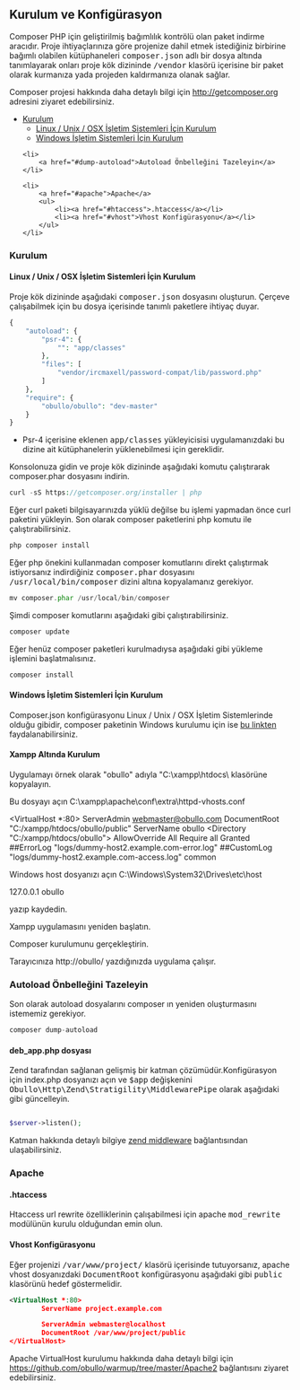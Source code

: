 
## Kurulum ve Konfigürasyon

Composer PHP için geliştirilmiş bağımlılık kontrölü olan paket indirme aracıdır. Proje ihtiyaçlarınıza göre projenize dahil etmek istediğiniz birbirine bağımlı olabilen kütüphaneleri <kbd>composer.json</kbd> adlı bir dosya altında tanımlayarak onları proje kök dizininde <kbd>/vendor</kbd> klasörü içerisine bir paket olarak kurmanıza yada projeden kaldırmanıza olanak sağlar.

Composer projesi hakkında daha detaylı bilgi için <a href="http://getcomposer.org" target="_blank">http://getcomposer.org</a> adresini ziyaret edebilirsiniz.

<ul>
    <li>
        <a href="#setup">Kurulum</a>
        <ul>
            <li><a href="#linux-setup">Linux / Unix / OSX İşletim Sistemleri İçin Kurulum</a></li>
            <li><a href="#windows-setup">Windows İşletim Sistemleri İçin Kurulum</a></li>
        </ul>
    </li>

    <li>
        <a href="#dump-autoload">Autoload Önbelleğini Tazeleyin</a>
    </li>

    <li>
        <a href="#apache">Apache</a>
        <ul>
            <li><a href="#htaccess">.htaccess</a></li>
            <li><a href="#vhost">Vhost Konfigürasyonu</a></li>
        </ul>
    </li>
</ul>

<a name='setup'></a>

### Kurulum

<a name='linux-setup'></a>

#### Linux / Unix / OSX İşletim Sistemleri İçin Kurulum

Proje kök dizininde aşağıdaki <kbd>composer.json</kbd> dosyasını oluşturun. Çerçeve çalışabilmek için bu dosya içerisinde tanımlı paketlere ihtiyaç duyar.

```php
{
    "autoload": {
        "psr-4": {
            "": "app/classes"
        },
        "files": [
            "vendor/ircmaxell/password-compat/lib/password.php"
        ]
    },
    "require": {
        "obullo/obullo": "dev-master"
    }
}
```

* Psr-4 içerisine eklenen <kbd>app/classes</kbd> yükleyicisisi uygulamanızdaki bu dizine ait kütüphanelerin yüklenebilmesi için gereklidir.

Konsolonuza gidin ve proje kök dizininde aşağıdaki komutu çalıştırarak composer.phar dosyasını indirin.

```php
curl -sS https://getcomposer.org/installer | php
```

Eğer curl paketi bilgisayarınızda yüklü değilse bu işlemi yapmadan önce curl paketini yükleyin. Son olarak composer paketlerini php komutu ile çalıştırabilirsiniz.

```php
php composer install
```

Eğer php önekini kullanmadan composer komutlarını direkt çalıştırmak istiyorsanız indirdiğiniz <kbd>composer.phar</kbd> dosyasını <kbd>/usr/local/bin/composer</kbd> dizini altına kopyalamanız gerekiyor.


```php
mv composer.phar /usr/local/bin/composer
```

Şimdi composer komutlarını aşağıdaki gibi çalıştırabilirsiniz.

```php
composer update
```

Eğer henüz composer paketleri kurulmadıysa aşağıdaki gibi yükleme işlemini başlatmalısınız.

```php
composer install
```

<a name='windows-setup'></a>

#### Windows İşletim Sistemleri İçin Kurulum

Composer.json konfigürasyonu Linux / Unix / OSX İşletim Sistemlerinde olduğu gibidir, composer paketinin Windows kurulumu için ise <a href="https://getcomposer.org/doc/00-intro.md#installation-windows">bu linkten</a> faydalanabilirsiniz.


#### Xampp Altında Kurulum

Uygulamayı örnek olarak "obullo" adıyla  "C:\xampp\htdocs\ klasörüne kopyalayın.

Bu dosyayı açın C:\xampp\apache\conf\extra\httpd-vhosts.conf

<VirtualHost *:80>
   ServerAdmin webmaster@obullo.com
   DocumentRoot "C:/xampp/htdocs/obullo/public"
   ServerName obullo
<Directory "C:/xampp/htdocs/obullo">
AllowOverride All
Require all Granted
</Directory>
    ##ErrorLog "logs/dummy-host2.example.com-error.log"
    ##CustomLog "logs/dummy-host2.example.com-access.log" common
</VirtualHost>

Windows host dosyanızı açın C:\Windows\System32\Drives\etc\host

127.0.0.1 obullo

yazıp kaydedin.

Xampp uygulamasını yeniden başlatın.

Composer kurulumunu gerçekleştirin.

Tarayıcınıza http://obullo/ yazdığınızda uygulama çalışır.

<a name='dump-autoload'></a>

### Autoload Önbelleğini Tazeleyin

Son olarak autoload dosyalarını composer ın yeniden oluşturmasını istememiz gerekiyor.

```php
composer dump-autoload
```

#### deb_app.php dosyası

Zend tarafından sağlanan gelişmiş bir katman çözümüdür.Konfigürasyon için index.php dosyanızı açın ve <kbd>$app</kbd> değişkenini <kbd>Obullo\Http\Zend\Stratigility\MiddlewarePipe</kbd> olarak aşağıdaki gibi güncelleyin.

```php

$server->listen();
```

Katman hakkında detaylı bilgiye <a href="https://github.com/zendframework/zend-stratigility" target="_blank">zend middleware</a> bağlantısından ulaşabilirsiniz.

<a name="apache"></a>

### Apache

<a name="htaccess"></a>

#### .htaccess

Htaccess url rewrite özelliklerinin çalışabilmesi için apache <kbd>mod_rewrite</kbd> modülünün kurulu olduğundan emin olun.

<a name="vhost"></a>

#### Vhost Konfigürasyonu

Eğer projenizi <kbd>/var/www/project/</kbd> klasörü içerisinde tutuyorsanız, apache vhost dosyanızdaki <kbd>DocumentRoot</kbd> konfigürasyonu aşağıdaki gibi <kbd>public</kbd> klasörünü hedef göstermelidir.

```xml
<VirtualHost *:80>
        ServerName project.example.com

        ServerAdmin webmaster@localhost
        DocumentRoot /var/www/project/public
</VirtualHost>
```

Apache VirtualHost kurulumu hakkında daha detaylı bilgi için <a href="">https://github.com/obullo/warmup/tree/master/Apache2</a> bağlantısını ziyaret edebilirsiniz.